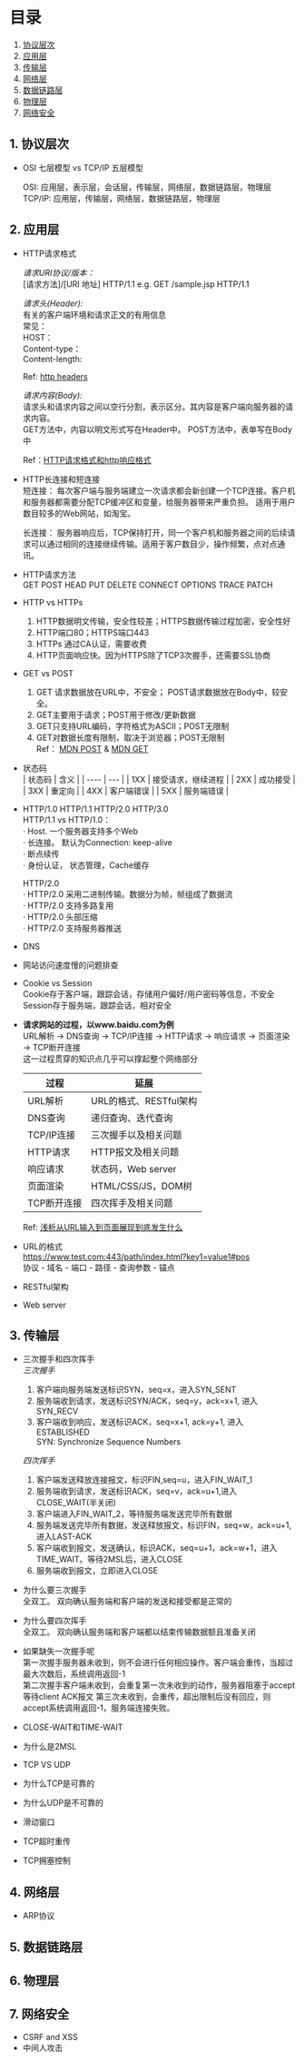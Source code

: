 # 目录
1. [协议层次](#协议层次)
2. [应用层](#应用层)
3. [传输层](#传输层)
4. [网络层](#网络层)
5. [数据链路层](#数据链路层)
6. [物理层](#物理层)
7. [网络安全](#网络安全)

## 1. 协议层次 <a name="协议层次"></a>
- OSI 七层模型 vs TCP/IP 五层模型
  
  OSI: 应用层，表示层，会话层，传输层，网络层，数据链路层，物理层  
  TCP/IP: 应用层，传输层，网络层，数据链路层，物理层
 
## 2. 应用层 <a name="应用层"></a>
- HTTP请求格式
  
  _请求URI协议/版本：_  
  [请求方法]/[URI 地址] HTTP/1.1 e.g. GET /sample.jsp HTTP/1.1
  
  _请求头(Header):_  
  有关的客户端环境和请求正文的有用信息  
  常见：  
  HOST：  
  Content-type：  
  Content-length:  
  
  
  Ref: [http headers](https://developer.mozilla.org/zh-CN/docs/Web/HTTP/Headers)
  
  _请求内容(Body):_  
  请求头和请求内容之间以空行分割，表示区分。其内容是客户端向服务器的请求内容。  
  GET方法中，内容以明文形式写在Header中。
  POST方法中，表单写在Body中
  
  Ref：[HTTP请求格式和http响应格式](https://www.huaweicloud.com/articles/d634c17799428bf48c14156404f4a801.html)

- HTTP长连接和短连接  
  短连接： 每次客户端与服务端建立一次请求都会新创建一个TCP连接。客户机和服务器都需要分配TCP缓冲区和变量，给服务器带来严重负担。 适用于用户数目较多的Web网站，如淘宝。  
  
  长连接： 服务器响应后，TCP保持打开，同一个客户机和服务器之间的后续请求可以通过相同的连接继续传输。适用于客户数目少，操作频繁，点对点通讯。
  
- HTTP请求方法  
  GET POST HEAD PUT DELETE CONNECT OPTIONS TRACE PATCH
  
- HTTP vs HTTPs  
  1. HTTP数据明文传输，安全性较差；HTTPS数据传输过程加密，安全性好
  2. HTTP端口80；HTTPS端口443
  3. HTTPs 通过CA认证，需要收费
  4. HTTP页面响应快。因为HTTPS除了TCP3次握手，还需要SSL协商
  
- GET vs POST  
  1. GET 请求数据放在URL中，不安全； POST请求数据放在Body中，较安全。
  2. GET主要用于请求；POST用于修改/更新数据
  3. GET只支持URL编码，字符格式为ASCII；POST无限制
  4. GET对数据长度有限制，取决于浏览器；POST无限制  
  Ref： [MDN POST](https://developer.mozilla.org/zh-CN/docs/Web/HTTP/Methods/POST) & [MDN GET](https://developer.mozilla.org/zh-CN/docs/Web/HTTP/Methods/GET)
 
  
- 状态码  
  | 状态码 | 含义 |
  | ----  | --- |
  | 1XX | 接受请求，继续进程 |
  | 2XX | 成功接受 |
  | 3XX | 重定向 |
  | 4XX | 客户端错误 |
  | 5XX | 服务端错误 |

- HTTP/1.0 HTTP/1.1 HTTP/2.0 HTTP/3.0  
  HTTP/1.1 vs HTTP/1.0：  
  · Host. 一个服务器支持多个Web  
  · 长连接。 默认为Connection: keep-alive  
  · 断点续传  
  · 身份认证， 状态管理，Cache缓存
  
  HTTP/2.0  
  · HTTP/2.0 采用二进制传输。数据分为帧，帧组成了数据流  
  · HTTP/2.0 支持多路复用  
  · HTTP/2.0 头部压缩  
  · HTTP/2.0 支持服务器推送  
  
  
- DNS  
- 网站访问速度慢的问题排查  
- Cookie vs Session  
  Cookie存于客户端，跟踪会话，存储用户偏好/用户密码等信息，不安全    
  Session存于服务端，跟踪会话，相对安全  
  
- **请求网站的过程，以www.baidu.com为例**  
  URL解析 -> DNS查询 -> TCP/IP连接 -> HTTP请求 -> 响应请求 -> 页面渲染 -> TCP断开连接  
  这一过程贯穿的知识点几乎可以撑起整个网络部分  
  
  | 过程 | 延展 |
  | --- | --- |
  | URL解析 | URL的格式、RESTful架构 |
  | DNS查询 | 递归查询、迭代查询 |
  | TCP/IP连接 | 三次握手以及相关问题 |
  | HTTP请求 | HTTP报文及相关问题 |
  | 响应请求 | 状态码，Web server |
  | 页面渲染 | HTML/CSS/JS，DOM树 |
  | TCP断开连接 | 四次挥手及相关问题 |
  
  
  Ref: [浅析从URL输入到页面展现到底发生什么](https://juejin.cn/post/6982405024630439973)
 
- URL的格式  
  https://www.test.com:443/path/index.html?key1=value1#pos  
  协议 - 域名 - 端口 - 路径 - 查询参数 - 锚点

- RESTful架构  
- Web server
  

## 3. 传输层 <a name="传输层"></a>
- 三次握手和四次挥手  
  _三次握手_  
  1. 客户端向服务端发送标识SYN，seq=x，进入SYN_SENT  
  2. 服务端收到请求，发送标识SYN/ACK，seq=y，ack=x+1, 进入SYN_RECV  
  3. 客户端收到响应，发送标识ACK，seq=x+1, ack=y+1, 进入ESTABLISHED  
  SYN: Synchronize Sequence Numbers  
  
  _四次挥手_  
  1. 客户端发送释放连接报文，标识FIN,seq=u，进入FIN_WAIT_1
  2. 服务端收到请求，发送标识ACK，seq=v，ack=u+1,进入CLOSE_WAIT(半关闭)  
  3. 客户端进入FIN_WAIT_2，等待服务端发送完毕所有数据  
  4. 服务端发送完毕所有数据，发送释放报文，标识FIN，seq=w，ack=u+1, 进入LAST-ACK  
  5. 客户端收到报文，发送确认，标识ACK，seq=u+1，ack=w+1，进入TIME_WAIT。等待2MSL后，进入CLOSE  
  6. 服务端收到报文，立即进入CLOSE   
- 为什么要三次握手  
  全双工。 双向确认服务端和客户端的发送和接受都是正常的  
  
- 为什么要四次挥手  
  全双工。 双向确认服务端和客户端都以结束传输数据额且准备关闭  
- 如果缺失一次握手呢  
  第一次握手服务器未收到，则不会进行任何相应操作。客户端会重传，当超过最大次数后，系统调用返回-1  
  第二次握手客户端未收到，会重复第一次未收到的动作，服务器阻塞于accept等待client ACK报文
  第三次未收到，会重传，超出限制后没有回应，则accept系统调用返回-1，服务端连接失败。
  
- CLOSE-WAIT和TIME-WAIT
- 为什么是2MSL
- TCP VS UDP
- 为什么TCP是可靠的
- 为什么UDP是不可靠的
- 滑动窗口
- TCP超时重传
- TCP拥塞控制


## 4. 网络层 <a name="网络层"></a>
- ARP协议

## 5. 数据链路层 <a name="数据链路层"></a>

## 6. 物理层 <a name="物理层"></a>

## 7. 网络安全 <a name="网络安全"></a>
- CSRF and XSS
- 中间人攻击


